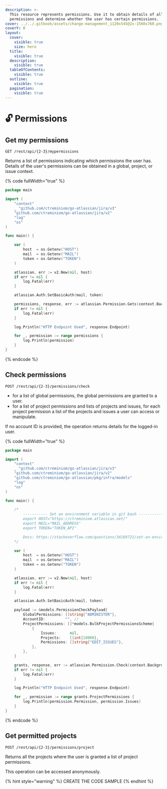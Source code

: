 ```yaml
---
description: >-
  This resource represents permissions. Use it to obtain details of all
  permissions and determine whether the user has certain permissions.
cover: ../../.gitbook/assets/change-management_1120x545@2x-1560x760.png
coverY: 0
layout:
  cover:
    visible: true
    size: hero
  title:
    visible: true
  description:
    visible: true
  tableOfContents:
    visible: true
  outline:
    visible: true
  pagination:
    visible: true
---
```


# 🔓 Permissions

## Get my permissions

`GET /rest/api/{2-3}/mypermissions`

Returns a list of permissions indicating which permissions the user has. Details of the user's permissions can be obtained in a global, project, or issue context.

{% code fullWidth="true" %}
```go
package main

import (
	"context"
	_ "github.com/ctreminiom/go-atlassian/jira/v3"
	"github.com/ctreminiom/go-atlassian/jira/v2"
	"log"
	"os"
)

func main() {

	var (
		host  = os.Getenv("HOST")
		mail  = os.Getenv("MAIL")
		token = os.Getenv("TOKEN")
	)

	atlassian, err := v2.New(nil, host)
	if err != nil {
		log.Fatal(err)
	}

	atlassian.Auth.SetBasicAuth(mail, token)

	permissions, response, err := atlassian.Permission.Gets(context.Background())
	if err != nil {
		log.Fatal(err)
	}

	log.Println("HTTP Endpoint Used", response.Endpoint)

	for _, permission := range permissions {
		log.Println(permission)
	}
}
```
{% endcode %}

## Check permissions

`POST /rest/api/{2-3}/permissions/check`

* for a list of global permissions, the global permissions are granted to a user.
* for a list of project permissions and lists of projects and issues, for each project permission a list of the projects and issues a user can access or manipulate.

If no account ID is provided, the operation returns details for the logged-in user.

{% code fullWidth="true" %}
```go
package main

import (
	"context"
	_ "github.com/ctreminiom/go-atlassian/jira/v3"
	"github.com/ctreminiom/go-atlassian/jira/v2"
	"github.com/ctreminiom/go-atlassian/pkg/infra/models"
	"log"
	"os"
)

func main() {

	/*
		----------- Set an environment variable in git bash -----------
		export HOST="https://ctreminiom.atlassian.net/"
		export MAIL="MAIL_ADDRESS"
		export TOKEN="TOKEN_API"

		Docs: https://stackoverflow.com/questions/34169721/set-an-environment-variable-in-git-bash
	*/

	var (
		host  = os.Getenv("HOST")
		mail  = os.Getenv("MAIL")
		token = os.Getenv("TOKEN")
	)

	atlassian, err := v2.New(nil, host)
	if err != nil {
		log.Fatal(err)
	}

	atlassian.Auth.SetBasicAuth(mail, token)

	payload := &models.PermissionCheckPayload{
		GlobalPermissions: []string{"ADMINISTER"},
		AccountID:         "", //
		ProjectPermissions: []*models.BulkProjectPermissionsScheme{
			{
				Issues:      nil,
				Projects:    []int{10000},
				Permissions: []string{"EDIT_ISSUES"},
			},
		},
	}

	grants, response, err := atlassian.Permission.Check(context.Background(), payload)
	if err != nil {
		log.Fatal(err)
	}

	log.Println("HTTP Endpoint Used", response.Endpoint)

	for _, permission := range grants.ProjectPermissions {
		log.Println(permission.Permission, permission.Issues)
	}
}
```
{% endcode %}

## Get permitted projects

`POST /rest/api/{2-3}/permissions/project`

Returns all the projects where the user is granted a list of project permissions.

This operation can be accessed anonymously.

{% hint style="warning" %}
CREATE THE CODE SAMPLE
{% endhint %}
